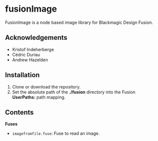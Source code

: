 # fusionImage

FusionImage is a node based image library for Blackmagic Design Fusion.

## Acknowledgements

- Kristof Indeherberge
- Cédric Duriau
- Andrew Hazelden

## Installation

1. Clone or download the repository.
2. Set the absolute path of the **./fusion** directory into the Fusion
   **UserPaths:** path mapping.

## Contents

**Fuses**

- `imagefromfile.fuse`: Fuse to read an image.
